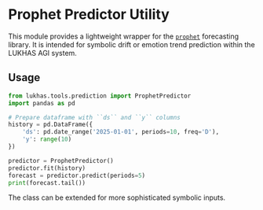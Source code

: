# Prophet Predictor Utility

This module provides a lightweight wrapper for the [`prophet`](https://github.com/facebook/prophet) forecasting library.
It is intended for symbolic drift or emotion trend prediction within the LUKHAS AGI system.

## Usage

```python
from lukhas.tools.prediction import ProphetPredictor
import pandas as pd

# Prepare dataframe with ``ds`` and ``y`` columns
history = pd.DataFrame({
    'ds': pd.date_range('2025-01-01', periods=10, freq='D'),
    'y': range(10)
})

predictor = ProphetPredictor()
predictor.fit(history)
forecast = predictor.predict(periods=5)
print(forecast.tail())
```

The class can be extended for more sophisticated symbolic inputs.
